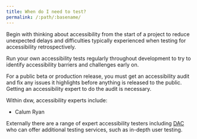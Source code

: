 ```yaml
---
title: When do I need to test?
permalink: /:path/:basename/
---
```

Begin with thinking about accessibility from the start of a project to reduce unexpected delays and difficulties typically experienced when testing for accessibility retrospectively. 

Run your own accessibility tests regularly throughout development to try to identify accessibility barriers and challenges early on.

For a public beta or production release, you must get an accessibility audit and fix any issues it highlights before anything is released to the public. Getting an accessibility expert to do the audit is necessary. 

Within dxw, accessibility experts include:

* Calum Ryan

Externally there are a range of expert accessibility testers including [DAC](https://digitalaccessibilitycentre.org/) who can offer additional testing services, such as in-depth user testing.